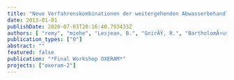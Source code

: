 ```yaml
---
title: "Neue Verfahrenskombinationen der weitergehenden Abwasserbehandlung – Darstellung von Aufwand und Nutzen mit Methoden der Ökobilanzierung"
date: 2013-01-01
publishDate: 2020-07-03T20:16:40.793433Z
authors: [ "remy", "miehe", "Lesjean, B.", "GnirÃŸ, R.", "BartholomÃ¤us, C.", "Draht, K." ]
publication_types: ["0"]
abstract: ""
featured: false
publication: "*Final Workshop OXERAM*"
projects: ["oxeram-2"]
---
```


